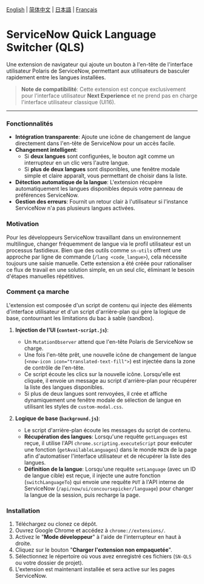 [English](README.md) | [简体中文](README.zh-CN.md) | [日本語](README.ja.md) | [Français](README.fr.md)

# ServiceNow Quick Language Switcher (QLS)

Une extension de navigateur qui ajoute un bouton à l'en-tête de l'interface utilisateur Polaris de ServiceNow, permettant aux utilisateurs de basculer rapidement entre les langues installées.

> **Note de compatibilité**: Cette extension est conçue exclusivement pour l'interface utilisateur **Next Experience** et ne prend pas en charge l'interface utilisateur classique (UI16).

---

### Fonctionnalités

-   **Intégration transparente**: Ajoute une icône de changement de langue directement dans l'en-tête de ServiceNow pour un accès facile.
-   **Changement intelligent**:
    -   Si **deux langues** sont configurées, le bouton agit comme un interrupteur en un clic vers l'autre langue.
    -   Si **plus de deux langues** sont disponibles, une fenêtre modale simple et claire apparaît, vous permettant de choisir dans la liste.
-   **Détection automatique de la langue**: L'extension récupère automatiquement les langues disponibles depuis votre panneau de préférences ServiceNow.
-   **Gestion des erreurs**: Fournit un retour clair à l'utilisateur si l'instance ServiceNow n'a pas plusieurs langues activées.

### Motivation

Pour les développeurs ServiceNow travaillant dans un environnement multilingue, changer fréquemment de langue via le profil utilisateur est un processus fastidieux. Bien que des outils comme `sn-utils` offrent une approche par ligne de commande (`/lang <code_langue>`), cela nécessite toujours une saisie manuelle. Cette extension a été créée pour rationaliser ce flux de travail en une solution simple, en un seul clic, éliminant le besoin d'étapes manuelles répétitives.

### Comment ça marche

L'extension est composée d'un script de contenu qui injecte des éléments d'interface utilisateur et d'un script d'arrière-plan qui gère la logique de base, contournant les limitations du bac à sable (sandbox).

1.  **Injection de l'UI (`content-script.js`)**:
    -   Un `MutationObserver` attend que l'en-tête Polaris de ServiceNow se charge.
    -   Une fois l'en-tête prêt, une nouvelle icône de changement de langue (`<now-icon icon="translated-text-fill">`) est injectée dans la zone de contrôle de l'en-tête.
    -   Ce script écoute les clics sur la nouvelle icône. Lorsqu'elle est cliquée, il envoie un message au script d'arrière-plan pour récupérer la liste des langues disponibles.
    -   Si plus de deux langues sont renvoyées, il crée et affiche dynamiquement une fenêtre modale de sélection de langue en utilisant les styles de `custom-modal.css`.

2.  **Logique de base (`background.js`)**:
    -   Le script d'arrière-plan écoute les messages du script de contenu.
    -   **Récupération des langues**: Lorsqu'une requête `getLanguages` est reçue, il utilise l'API `chrome.scripting.executeScript` pour exécuter une fonction (`getAvailableLanguages`) dans le monde `MAIN` de la page afin d'automatiser l'interface utilisateur et de récupérer la liste des langues.
    -   **Définition de la langue**: Lorsqu'une requête `setLanguage` (avec un ID de langue cible) est reçue, il injecte une autre fonction (`switchLanguageTo`) qui envoie une requête `PUT` à l'API interne de ServiceNow (`/api/now/ui/concoursepicker/language`) pour changer la langue de la session, puis recharge la page.

### Installation

1.  Téléchargez ou clonez ce dépôt.
2.  Ouvrez Google Chrome et accédez à `chrome://extensions/`.
3.  Activez le "**Mode développeur**" à l'aide de l'interrupteur en haut à droite.
4.  Cliquez sur le bouton "**Charger l'extension non empaquetée**".
5.  Sélectionnez le répertoire où vous avez enregistré ces fichiers (`SN-QLS` ou votre dossier de projet).
6.  L'extension est maintenant installée et sera active sur les pages ServiceNow.
